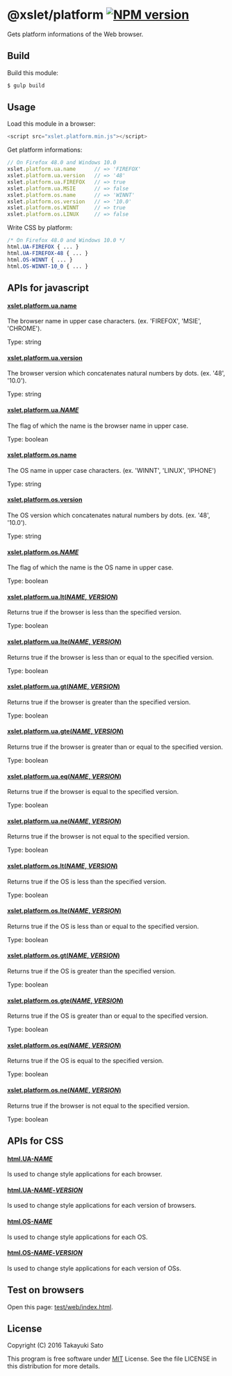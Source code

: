 @xslet/platform [![NPM version][npm-image]][npm-url]
===============

Gets platform informations of the Web browser.

Build
-----

Build this module:

```sh
$ gulp build
```


Usage
-----

Load this module in a browser:

```js
<script src="xslet.platform.min.js"></script>
```

Get platform informations:

```js
// On Firefox 48.0 and Windows 10.0
xslet.platform.ua.name      // => 'FIREFOX'
xslet.platform.ua.version   // => '48'
xslet.platform.ua.FIREFOX   // => true
xslet.platform.ua.MSIE      // => false
xslet.platform.os.name      // => 'WINNT'
xslet.platform.os.version   // => '10.0'
xslet.platform.os.WINNT     // => true
xslet.platform.os.LINUX     // => false
```

Write CSS by platform:

```css
/* On Firefox 48.0 and Windows 10.0 */
html.UA-FIREFOX { ... }
html.UA-FIREFOX-48 { ... }
html.OS-WINNT { ... }
html.OS-WINNT-10_0 { ... }
```

APIs for javascript
-------------------

#### <u>xslet.platform.ua.name</u>

The browser name in upper case characters.
(ex. 'FIREFOX', 'MSIE', 'CHROME').

Type: string

#### <u>xslet.platform.ua.version</u>

The browser version which concatenates natural numbers by dots.
(ex. '48', '10.0').

Type: string

#### <u>xslet.platform.ua.*NAME*</u>

The flag of which the name is the browser name in upper case.

Type: boolean

#### <u>xslet.platform.os.name</u>

The OS name in upper case characters.
(ex. 'WINNT', 'LINUX', 'IPHONE')

Type: string

#### <u>xslet.platform.os.version</u>

The OS version which concatenates natural numbers by dots.
(ex. '48', '10.0').

Type: string

#### <u>xslet.platform.os.*NAME*</u>

The flag of which the name is the OS name in upper case.

Type: boolean

#### <u>xslet.platform.ua.lt(*NAME*, *VERSION*)</u>

Returns true if the browser is less than the specified version.

Type: boolean

#### <u>xslet.platform.ua.lte(*NAME*, *VERSION*)</u>

Returns true if the browser is less than or equal to the specified version.

Type: boolean

#### <u>xslet.platform.ua.gt(*NAME*, *VERSION*)</u>

Returns true if the browser is greater than the specified version.

Type: boolean

#### <u>xslet.platform.ua.gte(*NAME*, *VERSION*)</u>

Returns true if the browser is greater than or equal to the specified version.

Type: boolean

#### <u>xslet.platform.ua.eq(*NAME*, *VERSION*)</u>

Returns true if the browser is equal to the specified version.

Type: boolean

#### <u>xslet.platform.ua.ne(*NAME*, *VERSION*)</u>

Returns true if the browser is not equal to the specified version.

Type: boolean

#### <u>xslet.platform.os.lt(*NAME*, *VERSION*)</u>

Returns true if the OS is less than the specified version.

Type: boolean

#### <u>xslet.platform.os.lte(*NAME*, *VERSION*)</u>

Returns true if the OS is less than or equal to the specified version.

Type: boolean

#### <u>xslet.platform.os.gt(*NAME*, *VERSION*)</u>

Returns true if the OS is greater than the specified version.

Type: boolean

#### <u>xslet.platform.os.gte(*NAME*, *VERSION*)</u>

Returns true if the OS is greater than or equal to the specified version.

Type: boolean

#### <u>xslet.platform.os.eq(*NAME*, *VERSION*)</u>

Returns true if the OS is equal to the specified version.

Type: boolean

#### <u>xslet.platform.os.ne(*NAME*, *VERSION*)</u>

Returns true if the browser is not equal to the specified version.

Type: boolean


APIs for CSS
------------

#### <u>html.UA-*NAME*</u>

Is used to change style applications for each browser.

#### <u>html.UA-*NAME*-*VERSION*</u>

Is used to change style applications for each version of browsers.

#### <u>html.OS-*NAME*</u>

Is used to change style applications for each OS.

#### <u>html.OS-*NAME*-*VERSION*</u>

Is used to change style applications for each version of OSs.

Test on browsers
----------------

Open this page: [test/web/index.html](test/web/index.html).


License
-------
Copyright (C) 2016 Takayuki Sato

This program is free software under [MIT][mit-url] License.
See the file LICENSE in this distribution for more details.

[npm-image]: http://img.shields.io/badge/npm-v0.1.0-blue.svg
[npm-url]: https://www.npmjs.org/package/@xslet/platform/
[mit-url]: https://opensource.org/licenses/MIT
